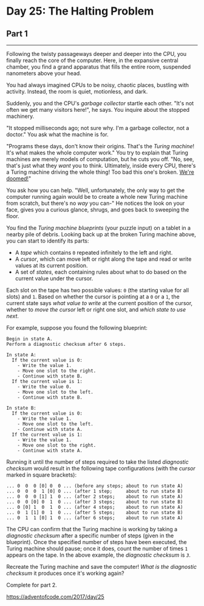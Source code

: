 # Day 25: The Halting Problem
## Part 1
-----------------------------------

Following the twisty passageways deeper and deeper into the CPU, you finally reach the core of the computer. Here, in the expansive central chamber, you find a grand apparatus that fills the entire room, suspended nanometers above your head.


You had always imagined CPUs to be noisy, chaotic places, bustling with activity. Instead, the room is quiet, motionless, and dark.


Suddenly, you and the CPU's *garbage collector* startle each other. "It's not often we get many visitors here!", he says. You inquire about the stopped machinery.


"It stopped milliseconds ago; not sure why. I'm a garbage collector, not a doctor." You ask what the machine is for.


"Programs these days, don't know their origins. That's the *Turing machine*! It's what makes the whole computer work." You try to explain that Turing machines are merely models of computation, but he cuts you off. "No, see, that's just what they *want* you to think. Ultimately, inside every CPU, there's a Turing machine driving the whole thing! Too bad this one's broken. [We're doomed!](https://www.youtube.com/watch?v=cTwZZz0HV8I)"


You ask how you can help. "Well, unfortunately, the only way to get the computer running again would be to create a whole new Turing machine from scratch, but there's no *way* you can-" He notices the look on your face, gives you a curious glance, shrugs, and goes back to sweeping the floor.


You find the *Turing machine blueprints* (your puzzle input) on a tablet in a nearby pile of debris. Looking back up at the broken Turing machine above, you can start to identify its parts:


* A *tape* which contains `0` repeated infinitely to the left and right.
* A *cursor*, which can move left or right along the tape and read or write values at its current position.
* A set of *states*, each containing rules about what to do based on the current value under the cursor.


Each slot on the tape has two possible values: `0` (the starting value for all slots) and `1`. Based on whether the cursor is pointing at a `0` or a `1`, the current state says *what value to write* at the current position of the cursor, whether to *move the cursor* left or right one slot, and *which state to use next*.


For example, suppose you found the following blueprint:



```
Begin in state A.
Perform a diagnostic checksum after 6 steps.

In state A:
  If the current value is 0:
    - Write the value 1.
    - Move one slot to the right.
    - Continue with state B.
  If the current value is 1:
    - Write the value 0.
    - Move one slot to the left.
    - Continue with state B.

In state B:
  If the current value is 0:
    - Write the value 1.
    - Move one slot to the left.
    - Continue with state A.
  If the current value is 1:
    - Write the value 1.
    - Move one slot to the right.
    - Continue with state A.

```

Running it until the number of steps required to take the listed *diagnostic checksum* would result in the following tape configurations (with the *cursor* marked in square brackets):



```
... 0  0  0 [0] 0  0 ... (before any steps; about to run state A)
... 0  0  0  1 [0] 0 ... (after 1 step;     about to run state B)
... 0  0  0 [1] 1  0 ... (after 2 steps;    about to run state A)
... 0  0 [0] 0  1  0 ... (after 3 steps;    about to run state B)
... 0 [0] 1  0  1  0 ... (after 4 steps;    about to run state A)
... 0  1 [1] 0  1  0 ... (after 5 steps;    about to run state B)
... 0  1  1 [0] 1  0 ... (after 6 steps;    about to run state A)

```

The CPU can confirm that the Turing machine is working by taking a *diagnostic checksum* after a specific number of steps (given in the blueprint). Once the specified number of steps have been executed, the Turing machine should pause; once it does, count the number of times `1` appears on the tape. In the above example, the *diagnostic checksum* is *`3`*.


Recreate the Turing machine and save the computer! *What is the diagnostic checksum* it produces once it's working again?




Complete for part 2.

https://adventofcode.com/2017/day/25

